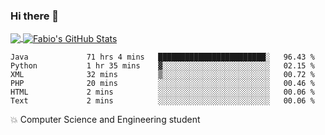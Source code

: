### Hi there 👋
<a href="https://github.com/fabiovincenzi/fabiovincenzi">
  <img align="center" src="https://github-readme-stats.vercel.app/api/top-langs/?username=fabiovincenzi&title_color=ffffff&text_color=c9cacc&icon_color=2bbc8a&bg_color=1d1f21&langs_count=3" />
</a>
<a href="https://github.com/fabiovincenzi/fabiovincenzi">
  <img align="center" src="https://github-readme-stats.vercel.app/api?username=fabiovincenzi&show_icons=true&line_height=27&count_private=true&title_color=ffffff&text_color=c9cacc&icon_color=2bbc8a&bg_color=1d1f21" alt="Fabio's GitHub Stats" />
</a>
<!--START_SECTION:waka-->

```text
Java             71 hrs 4 mins   ████████████████████████░   96.43 %
Python           1 hr 35 mins    ▓░░░░░░░░░░░░░░░░░░░░░░░░   02.15 %
XML              32 mins         ▒░░░░░░░░░░░░░░░░░░░░░░░░   00.72 %
PHP              20 mins         ░░░░░░░░░░░░░░░░░░░░░░░░░   00.46 %
HTML             2 mins          ░░░░░░░░░░░░░░░░░░░░░░░░░   00.06 %
Text             2 mins          ░░░░░░░░░░░░░░░░░░░░░░░░░   00.06 %
```

<!--END_SECTION:waka-->

:boom: Computer Science and Engineering student
